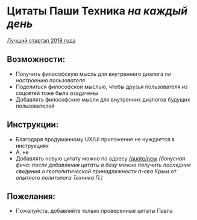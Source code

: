 # Цитаты Паши Техника *на каждый день*

[Лучший стартап 2018 года](http://xanaxed-quotes.me)
## Возможности:

 * Получить философскую мысль для внутреннего диалога *по настроению пользователя*
 * Поделиться философской мыслью, чтобы друзья пользователя из соцсетей тоже были озадачены
 * Добавлять философские мысли для внутренних диалогов будущих пользователей
 
## Инструкции:

  * Благодаря продуманному UX/UI приложение не нуждается в инструкциях
  * А, не
  * Добавлять новую цитату можно по адресу [/quote/new](http://xanaxed-quotes.herokuapp.com/quote/new) *(бонусная фича: после добавления цитаты в базу можно получить последние сведения о геополитической принадлежности п-ова Крым от опытного политолога Техника П.)*

## Пожелания:

  * Пожалуйста, добавляйте только проверенные цитаты Павла
